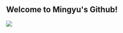 ## Welcome to Mingyu's Github!

<div>
  <img src="![민규](https://github.com/ymg5218/ymg5218/assets/87100737/7e9105d2-dd63-4056-ad57-bd0302bac2c5)">
</div>


<!--
**ymg5218/ymg5218** is a ✨ _special_ ✨ repository because its `README.md` (this file) appears on your GitHub profile.

Here are some ideas to get you started:

- 🔭 I’m currently working on ...
- 🌱 I’m currently learning ...
- 👯 I’m looking to collaborate on ...
- 🤔 I’m looking for help with ...
- 💬 Ask me about ...
- 📫 How to reach me: ...
- 😄 Pronouns: ...
- ⚡ Fun fact: ...
-->
